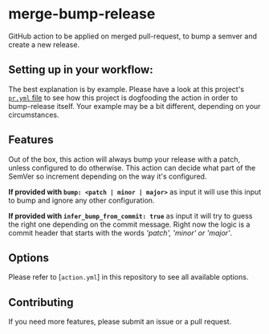 # merge-bump-release

GitHub action to be applied on merged pull-request, to bump a semver and create a new release.

## Setting up in your workflow:

The best explanation is by example. Please have a look at this project's [`pr.yml` file](./.github/workflows/pr.yml)
to see how this project is dogfooding the action in order to bump-release itself. Your example
may be a bit different, depending on your circumstances.

## Features

Out of the box, this action will always bump your release with a patch, unless configured
to do otherwise. This action can decide what part of the SemVer so increment depending on 
the way it's configured.

**If provided with `bump: <patch | minor | major>`** as input it will use this input to bump and ignore any other configuration.

**If provided with `infer_bump_from_commit: true`** as input it will try to guess the right one depending on the commit message. Right now the logic is a commit header that starts with the words _'patch', 'minor' or 'major'_.

## Options

Please refer to [`action.yml`] in this repository to see all available options.

## Contributing

If you need more features, please submit an issue or a pull request.